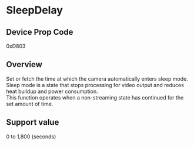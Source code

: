 # SleepDelay

## Device Prop Code

0xD803

## Overview

Set or fetch the time at which the camera automatically enters sleep mode.<BR>
Sleep mode is a state that stops processing for video output and reduces heat buildup and power consumption.<BR>
This function operates when a non-streaming state has continued for the set amount of time.

## Support value

0 to 1,800 (seconds)
